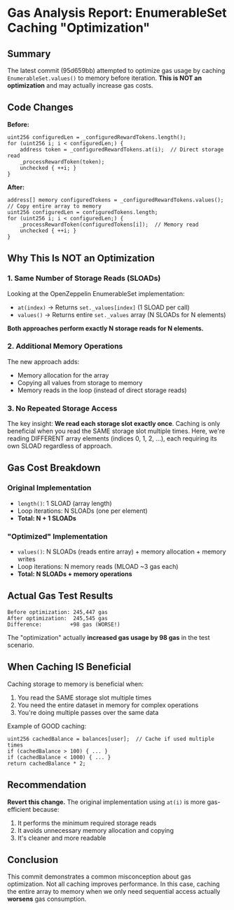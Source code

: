 # Gas Analysis Report: EnumerableSet Caching "Optimization"

## Summary

The latest commit (95d659bb) attempted to optimize gas usage by caching `EnumerableSet.values()` to memory before
iteration. **This is NOT an optimization** and may actually increase gas costs.

## Code Changes

**Before:**

```solidity
uint256 configuredLen = _configuredRewardTokens.length();
for (uint256 i; i < configuredLen;) {
    address token = _configuredRewardTokens.at(i);  // Direct storage read
    _processRewardToken(token);
    unchecked { ++i; }
}
```

**After:**

```solidity
address[] memory configuredTokens = _configuredRewardTokens.values();  // Copy entire array to memory
uint256 configuredLen = configuredTokens.length;
for (uint256 i; i < configuredLen;) {
    _processRewardToken(configuredTokens[i]);  // Memory read
    unchecked { ++i; }
}
```

## Why This Is NOT an Optimization

### 1. Same Number of Storage Reads (SLOADs)

Looking at the OpenZeppelin EnumerableSet implementation:

- `at(index)` → Returns `set._values[index]` (1 SLOAD per call)
- `values()` → Returns entire `set._values` array (N SLOADs for N elements)

**Both approaches perform exactly N storage reads for N elements.**

### 2. Additional Memory Operations

The new approach adds:

- Memory allocation for the array
- Copying all values from storage to memory
- Memory reads in the loop (instead of direct storage reads)

### 3. No Repeated Storage Access

The key insight: **We read each storage slot exactly once**. Caching is only beneficial when you read the SAME storage
slot multiple times. Here, we're reading DIFFERENT array elements (indices 0, 1, 2, ...), each requiring its own SLOAD
regardless of approach.

## Gas Cost Breakdown

### Original Implementation

- `length()`: 1 SLOAD (array length)
- Loop iterations: N SLOADs (one per element)
- **Total: N + 1 SLOADs**

### "Optimized" Implementation

- `values()`: N SLOADs (reads entire array) + memory allocation + memory writes
- Loop iterations: N memory reads (MLOAD ~3 gas each)
- **Total: N SLOADs + memory operations**

## Actual Gas Test Results

```
Before optimization: 245,447 gas
After optimization:  245,545 gas
Difference:         +98 gas (WORSE!)
```

The "optimization" actually **increased gas usage by 98 gas** in the test scenario.

## When Caching IS Beneficial

Caching storage to memory is beneficial when:

1. You read the SAME storage slot multiple times
2. You need the entire dataset in memory for complex operations
3. You're doing multiple passes over the same data

Example of GOOD caching:

```solidity
uint256 cachedBalance = balances[user];  // Cache if used multiple times
if (cachedBalance > 100) { ... }
if (cachedBalance < 1000) { ... }
return cachedBalance * 2;
```

## Recommendation

**Revert this change.** The original implementation using `at(i)` is more gas-efficient because:

1. It performs the minimum required storage reads
2. It avoids unnecessary memory allocation and copying
3. It's cleaner and more readable

## Conclusion

This commit demonstrates a common misconception about gas optimization. Not all caching improves performance. In this
case, caching the entire array to memory when we only need sequential access actually **worsens** gas consumption.
